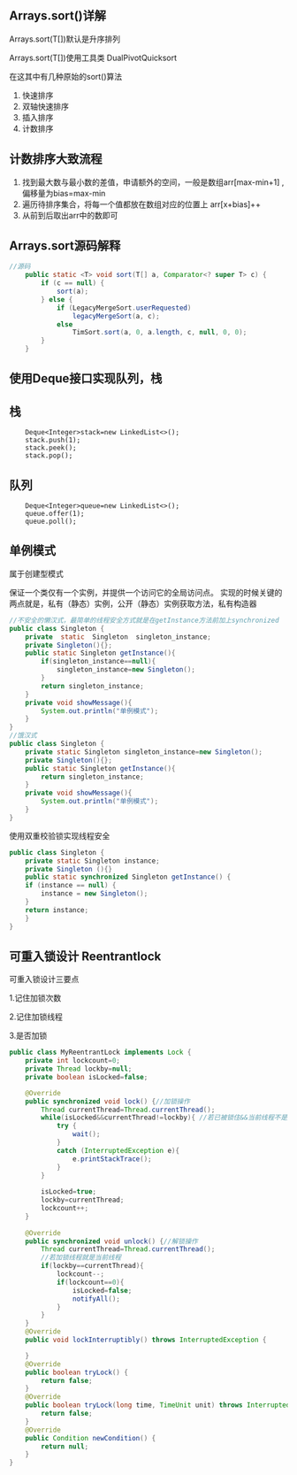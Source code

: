 ## Arrays.sort()详解
Arrays.sort(T[])默认是升序排列

Arrays.sort(T[])使用工具类 DualPivotQuicksort

在这其中有几种原始的sort()算法

1. 快速排序
2. 双轴快速排序
3. 插入排序
4. 计数排序

## 计数排序大致流程
1. 找到最大数与最小数的差值，申请额外的空间，一般是数组arr[max-min+1] ,偏移量为bias=max-min
2. 遍历待排序集合，将每一个值都放在数组对应的位置上 arr[x+bias]++
3. 从前到后取出arr中的数即可

## Arrays.sort源码解释
```java
//源码
    public static <T> void sort(T[] a, Comparator<? super T> c) {
        if (c == null) {
            sort(a);
        } else {
            if (LegacyMergeSort.userRequested)
                legacyMergeSort(a, c);
            else
                TimSort.sort(a, 0, a.length, c, null, 0, 0);
        }
    }
```




## 使用Deque接口实现队列，栈
## 栈
        Deque<Integer>stack=new LinkedList<>();
        stack.push(1);
        stack.peek();
        stack.pop();

## 队列
        Deque<Integer>queue=new LinkedList<>();
        queue.offer(1);
        queue.poll();
## 单例模式
属于创建型模式

保证一个类仅有一个实例，并提供一个访问它的全局访问点。
实现的时候关键的两点就是，私有（静态）实例，公开（静态）实例获取方法，私有构造器
```java
//不安全的懒汉式，最简单的线程安全方式就是在getInstance方法前加上synchronized
public class Singleton {
    private  static  Singleton  singleton_instance;
    private Singleton(){};
    public static Singleton getInstance(){
        if(singleton_instance==null){
            singleton_instance=new Singleton();
        }
        return singleton_instance;
    }
    private void showMessage(){
        System.out.println("单例模式");
    }
}
//饿汉式
public class Singleton {
    private static Singleton singleton_instance=new Singleton();
    private Singleton(){};
    public static Singleton getInstance(){
        return singleton_instance;
    }
    private void showMessage(){
        System.out.println("单例模式");
    }
}
```

使用双重校验锁实现线程安全
```java
public class Singleton {  
    private static Singleton instance;  
    private Singleton (){}  
    public static synchronized Singleton getInstance() {  
    if (instance == null) {  
        instance = new Singleton();  
    }  
    return instance;  
    }  
}
```
## 可重入锁设计 Reentrantlock
可重入锁设计三要点

1.记住加锁次数

2.记住加锁线程

3.是否加锁

```java
public class MyReentrantLock implements Lock {
    private int lockcount=0;
    private Thread lockby=null;
    private boolean isLocked=false;

    @Override
    public synchronized void lock() {//加锁操作
        Thread currentThread=Thread.currentThread();
        while(isLocked&&currentThread!=lockby){ //若已被锁住&&当前线程不是加锁线程 则需要wait() 一直到isLocked==false 也就是解锁
            try {
                wait();
            }
            catch (InterruptedException e){
                e.printStackTrace();
            }
        }
        
        isLocked=true;
        lockby=currentThread;
        lockcount++;
    }
    
    @Override
    public synchronized void unlock() {//解锁操作
        Thread currentThread=Thread.currentThread();
        //若加锁线程就是当前线程
        if(lockby==currentThread){
            lockcount--;
            if(lockcount==0){
                isLocked=false;
                notifyAll();
            }
        }
    }
    @Override
    public void lockInterruptibly() throws InterruptedException {

    }
    @Override
    public boolean tryLock() {
        return false;
    }
    @Override
    public boolean tryLock(long time, TimeUnit unit) throws InterruptedException {
        return false;
    }
    @Override
    public Condition newCondition() {
        return null;
    }
}
```




